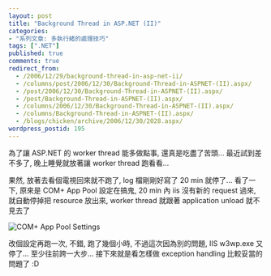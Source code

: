 ```yaml
---
layout: post
title: "Background Thread in ASP.NET (II)"
categories:
- "系列文章: 多執行緒的處理技巧"
tags: [".NET"]
published: true
comments: true
redirect_from:
  - /2006/12/29/background-thread-in-asp-net-ii/
  - /columns/post/2006/12/30/Background-Thread-in-ASPNET-(II).aspx/
  - /post/2006/12/30/Background-Thread-in-ASPNET-(II).aspx/
  - /post/Background-Thread-in-ASPNET-(II).aspx/
  - /columns/2006/12/30/Background-Thread-in-ASPNET-(II).aspx/
  - /columns/Background-Thread-in-ASPNET-(II).aspx/
  - /blogs/chicken/archive/2006/12/30/2028.aspx/
wordpress_postid: 195
---
```


為了讓 ASP.NET 的 worker thread 能多做點事, 還真是吃盡了苦頭... 最近試到差不多了, 晚上睡覺就放著讓 worker thread 跑看看...

果然, 放著去看個電視回來就不跑了, log 檔剛剛好寫了 20 min 就停了... 看了一下, 原來是 COM+ App Pool 設定在搞鬼, 20 min 內 iis 沒有新的 request 過來, 就自動停掉把 resource 放出來, worker thread 就跟著 application unload 就不見去了

![COM+ App Pool Settings](/images/2006-12-30-background-thread-in-asp-net-ii/2003-AppPool.jpg)

改個設定再跑一次, 不錯, 跑了幾個小時, 不過這次因為別的問題, IIS w3wp.exe 又停了... 至少往前跨一大步... 接下來就是看怎樣做 exception handling 比較妥當的問題了 :D
